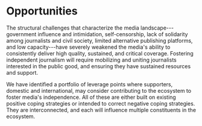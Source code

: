 # Opportunities

The structural challenges that characterize the media landscape---government influence and intimidation, self-censorship, lack of solidarity among journalists and civil society, limited alternative publishing platforms, and low capacity---have severely weakened the media's ability to consistently deliver high quality, sustained, and critical coverage. Fostering independent journalism will require mobilizing and uniting journalists interested in the public good, and ensuring they have sustained resources and support.

We have identified a portfolio of leverage points where supporters, domestic and international, may consider contributing to the ecosystem to foster media's independence. All of these are either built on existing positive coping strategies or intended to correct negative coping strategies. They are interconnected, and each will influence multiple constituents in the ecosystem.
